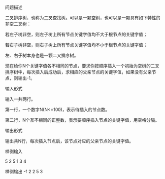 问题描述

二叉排序树，也称为二叉查找树。可以是一颗空树，也可以是一颗具有如下特性的非空二叉树：

若左子树非空，则左子树上所有节点关键字值均不大于根节点的关键字值；

若右子树非空，则右子树上所有节点关键字值均不小于根节点的关键字值；

左、右子树本身也是一颗二叉排序树。

现在给你N个关键字值各不相同的节点，要求你按顺序插入一个初始为空树的二叉排序树中，每次插入后成功后，求相应的父亲节点的关键字值，如果没有父亲节点，则输出-1。

输入形式

输入一共两行。

第一行，一个数字N(N<=100)，表示待插入的节点数。

第二行，N个互不相同的正整数，表示要顺序插入节点的关键字值，用空格分隔。

输出形式

输出共N行，每次插入节点后，该节点对应的父亲节点的关键字值。

样例输入

5
2 5 1 3 4

样例输出
-1
2
2
5
3

